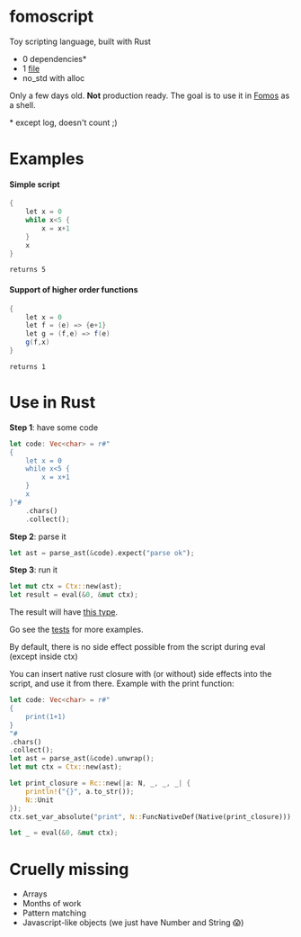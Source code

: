 # fomoscript

Toy scripting language, built with Rust

- 0 dependencies\*
- 1 [file](/src/lib.rs)
- no_std with alloc

Only a few days old. **Not** production ready. The goal is to use it in [Fomos](https://github.com/Ruddle/Fomos) as a shell.

\* except log, doesn't count ;)

# Examples

#### Simple script

```java
{
    let x = 0
    while x<5 {
        x = x+1
    }
    x
}
```

`returns 5`

#### Support of higher order functions

```java
{
    let x = 0
    let f = (e) => {e+1}
    let g = (f,e) => f(e)
    g(f,x)
}
```

`returns 1`

# Use in Rust

**Step 1**: have some code

```rust
let code: Vec<char> = r#"
{
    let x = 0
    while x<5 {
        x = x+1
    }
    x
}"#
    .chars()
    .collect();
```

**Step 2**: parse it

```rust
let ast = parse_ast(&code).expect("parse ok");
```

**Step 3**: run it

```rust
let mut ctx = Ctx::new(ast);
let result = eval(&0, &mut ctx);
```

The result will have [this type](/src/lib.rs#L52).

Go see the [tests](/src/test.rs) for more examples.

By default, there is no side effect possible from the script during eval (except inside ctx)

You can insert native rust closure with (or without) side effects into the script, and use it from there.
Example with the print function:

```rust
let code: Vec<char> = r#"
{
    print(1+1)
}
"#
.chars()
.collect();
let ast = parse_ast(&code).unwrap();
let mut ctx = Ctx::new(ast);

let print_closure = Rc::new(|a: N, _, _, _| {
    println!("{}", a.to_str());
    N::Unit
});
ctx.set_var_absolute("print", N::FuncNativeDef(Native(print_closure)));

let _ = eval(&0, &mut ctx);
```

# Cruelly missing

- Arrays
- Months of work
- Pattern matching
- Javascript-like objects (we just have Number and String 😱)
